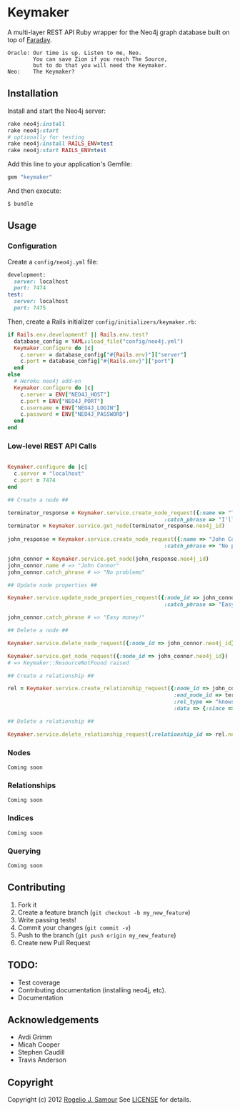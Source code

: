 # Keymaker

A multi-layer REST API Ruby wrapper for the Neo4j graph database built on top of [Faraday][].

```
Oracle: Our time is up. Listen to me, Neo.
        You can save Zion if you reach The Source,
        but to do that you will need the Keymaker.
Neo:    The Keymaker?
```

## Installation

Install and start the Neo4j server:

```ruby
rake neo4j:install
rake neo4j:start
# optionally for testing
rake neo4j:install RAILS_ENV=test
rake neo4j:start RAILS_ENV=test
```

Add this line to your application's Gemfile:

```ruby
gem "keymaker"
```

And then execute:

```
$ bundle
```

## Usage

### Configuration

Create a `config/neo4j.yml` file:

```ruby
development:
  server: localhost
  port: 7474
test:
  server: localhost
  port: 7475
```

Then, create a Rails initializer `config/initializers/keymaker.rb`:

```ruby
if Rails.env.development? || Rails.env.test?
  database_config = YAML::load_file("config/neo4j.yml")
  Keymaker.configure do |c|
    c.server = database_config["#{Rails.env}"]["server"]
    c.port = database_config["#{Rails.env}"]["port"]
  end
else
  # Heroku neo4j add-on
  Keymaker.configure do |c|
    c.server = ENV["NEO4J_HOST"]
    c.port = ENV["NEO4J_PORT"]
    c.username = ENV["NEO4J_LOGIN"]
    c.password = ENV["NEO4J_PASSWORD"]
  end
end
```

### Low-level REST API Calls

```ruby

Keymaker.configure do |c|
  c.server = "localhost"
  c.port = 7474
end

## Create a node ##

terminator_response = Keymaker.service.create_node_request({:name => "Terminator",
                                                 :catch_phrase => "I'll be back"})
terminator = Keymaker.service.get_node(terminator_response.neo4j_id)
 
john_response = Keymaker.service.create_node_request({:name => "John Connor",
                                                 :catch_phrase => "No problemo"})

john_connor = Keymaker.service.get_node(john_response.neo4j_id)
john_connor.name # => "John Connor"
john_connor.catch_phrase # => "No problemo"

## Update node properties ##

Keymaker.service.update_node_properties_request({:node_id => john_connor.neo4j_id,
                                                 :catch_phrase => "Easy money!"})

john_connor.catch_phrase # => "Easy money!"

## Delete a node ##

Keymaker.service.delete_node_request({:node_id => john_connor.neo4j_id})

Keymaker.service.get_node_request({:node_id => john_connor.neo4j_id})
# => Keymaker::ResourceNotFound raised

## Create a relationship ##

rel = Keymaker.service.create_relationship_request({:node_id => john_connor.neo4j_id,
                                                    :end_node_id => terminator.neo4j_id,
                                                    :rel_type => "knows",
                                                    :data => {:since => "Summer of 1984"})

## Delete a relationship ##

Keymaker.service.delete_relationship_request(:relationship_id => rel.neo4j_id)

```

### Nodes

```
Coming soon
```

### Relationships

```
Coming soon
```

### Indices

```
Coming soon
```

### Querying

```
Coming soon
```

## Contributing

1. Fork it
2. Create a feature branch (`git checkout -b my_new_feature`)
3. Write passing tests!
3. Commit your changes (`git commit -v`)
4. Push to the branch (`git push origin my_new_feature`)
5. Create new Pull Request

## TODO:

- Test coverage
- Contributing documentation (installing neo4j, etc).
- Documentation

## Acknowledgements

- Avdi Grimm
- Micah Cooper
- Stephen Caudill
- Travis Anderson

## Copyright
Copyright (c) 2012 [Rogelio J. Samour](mailto:rogelio@therubymug.com)
See [LICENSE][] for details.

[license]: https://github.com/therubymug/keymaker/blob/master/LICENSE.md
[faraday]: https://github.com/technoweenie/faraday
